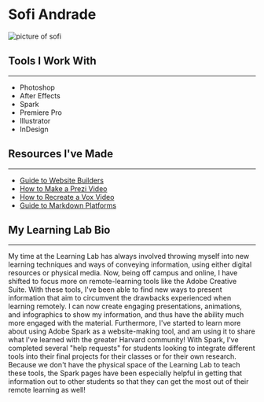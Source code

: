 # Sofi Andrade
![picture of sofi](https://files.slack.com/files-pri/T0HTW3H0V-F012MG4PED7/66c5d7b2-88aa-4227-a168-8d5bb0379a9b.jpg?pub_secret=c7c23bfc0c) 

## Tools I Work With
---
- Photoshop
- After Effects
- Spark
- Premiere Pro
- Illustrator
- InDesign

## Resources I've Made
---
- [Guide to Website Builders](https://spark.adobe.com/page/wFYsYRlaKbEpj/)
- [How to Make a Prezi Video](https://spark.adobe.com/page/1fNyJSTuDfTeu/)
- [How to Recreate a Vox Video](https://spark.adobe.com/page/2edVN1I0UUxtg/)
- [Guide to Markdown Platforms](https://spark.adobe.com/page/Qx3s0ROB1b4cG/)

## My Learning Lab Bio
---
My time at the Learning Lab has always involved throwing myself into new learning
techniques and ways of conveying information, using either digital resources or physical
media. Now, being off campus and online, I have shifted to focus more on remote-learning
tools like the Adobe Creative Suite. With these tools, I've been able to find new ways
to present information that aim to circumvent the drawbacks experienced when learning
remotely. I can now create engaging presentations, animations, and infographics to show
my information, and thus have the ability much more engaged with the material.
Furthermore, I've started to learn more about using Adobe Spark as a website-making
tool, and am using it to share what I've learned with the greater Harvard community!
With Spark, I've completed several "help requests" for students looking to integrate
different tools into their final projects for their classes or for their own research.
Because we don't have the physical space of the Learning Lab to teach these tools, the
Spark pages have been especially helpful in getting that information out to other
students so that they can get the most out of their remote learning as well!
